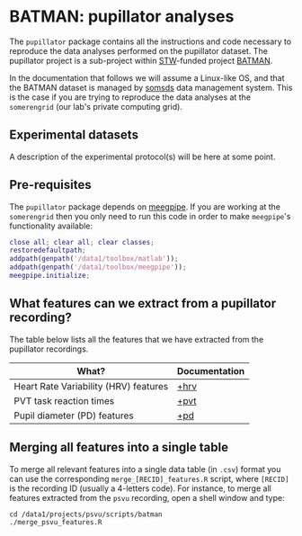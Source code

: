 BATMAN: pupillator analyses
======

The `pupillator` package contains all the instructions and code necessary
to reproduce the data analyses performed on the pupillator dataset. The
pupillator project is a sub-project within [STW][stw]-funded project
[BATMAN][batman].

In the documentation that follows we will assume a Linux-like OS, and that
the BATMAN dataset is managed by [somsds][somsds] data management system.
This is the case if you are trying to reproduce the data analyses at
the `somerengrid` (our lab's private computing grid).

[somsds]: https://germangh.com/somsds
[batman]: http://www.neurosipe.nl/project.php?id=23&sess=6eccc41939665cfccccd8c94d8e0216f
[stw]: http://www.stw.nl/en/


## Experimental datasets

A description of the experimental protocol(s) will be here at some point.


## Pre-requisites

The `pupillator` package depends on [meegpipe][meegpipe]. If you are
working at the `somerengrid` then you only need to run this code in order
to make `meegpipe`'s functionality available:

````matlab
close all; clear all; clear classes;
restoredefaultpath;
addpath(genpath('/data1/toolbox/matlab'));
addpath(genpath('/data1/toolbox/meegpipe'));
meegpipe.initialize;
````
[meegpipe]: http://github.com/meegpipe/meegpipe


## What features can we extract from a pupillator recording?

The table below lists all the features that we have extracted from the 
pupillator recordings.


What?                                                 | Documentation
----------------------------------------------------- | -------------
Heart Rate Variability (HRV) features                 | [+hrv][hrv]
PVT task reaction times                               | [+pvt][pvt]
Pupil diameter (PD) features                          | [+pd][pd]

[hrv]: ./+hrv/README.md
[pvt]: ./+pvt/README.md
[pd]: ./+pd/README.md

## Merging all features into a single table

To merge all relevant features into a single data table (in `.csv`) format
you can use the corresponding `merge_[RECID]_features.R` script, where 
`[RECID]` is the recording ID (usually a 4-letters code). For instance, 
to merge all features extracted from the `psvu` recording,  open a shell 
window and type:

````
cd /data1/projects/psvu/scripts/batman
./merge_psvu_features.R
````




